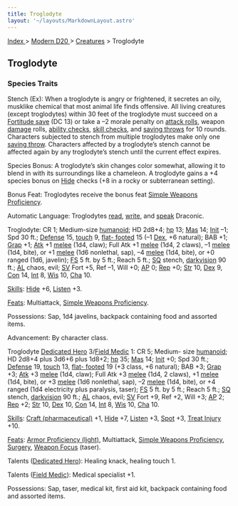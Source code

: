 ```yaml
---
title: Troglodyte
layout: '~/layouts/MarkdownLayout.astro'
---
```


[ Index ](/) > [ Modern D20 ](/modern.d20.srd) > [Creatures](/modern.d20.srd/creatures) > Troglodyte

## Troglodyte

### Species Traits

Stench (Ex): When a troglodyte is angry or frightened, it secretes an oily,
musklike chemical that most animal life finds offensive. All living creatures
(except troglodytes) within 30 feet of the troglodyte must succeed on a
[Fortitude save](/modern.d20.srd/basics/saving.throws) (DC 13) or take a –2
morale penalty on [attack rolls](/modern.d20.srd/combat/attack.roll), weapon
[damage](/modern.d20.srd/combat/damage) rolls, [ability checks](/modern.d20.srd/basics/ability.scores), [skill checks](/modern.d20.srd/skills/skill.basics), and [saving throws](/modern.d20.srd/basics/saving.throws) for 10 rounds. Characters
subjected to stench from multiple troglodytes make only one [saving throw](/modern.d20.srd/basics/saving.throws). Characters affected by a
troglodyte’s stench cannot be affected again by any troglodyte’s stench until
the current effect expires.

Species Bonus: A troglodyte’s skin changes color somewhat, allowing it to
blend in with its surroundings like a chameleon. A troglodyte gains a +4
species bonus on [Hide](/modern.d20.srd/skills/hide) checks (+8 in a rocky or
subterranean setting).

Bonus Feat: Troglodytes receive the bonus feat [Simple Weapons Proficiency](/modern.d20.srd/feats/simple.weapons.proficiency).

Automatic Language: Troglodytes
[read](/modern.d20.srd/skills/read.write.language),
[write](/modern.d20.srd/skills/read.write.language), and
[speak](/modern.d20.srd/skills/speak.language) Draconic.

Troglodyte: CR 1; Medium-size
[humanoid](/modern.d20.srd/creature.types/humanoid); HD 2d8+4;
[hp](/modern.d20.srd/combat/hit.points) 13;
[Mas](/modern.d20.srd/creatures/creature.overview) 14;
[Init](/modern.d20.srd/combat/initiative) –1; Spd 30 ft.;
[Defense](/modern.d20.srd/combat/defense) 15,
[touch](/modern.d20.srd/combat/attack.actions) 9, [flat- footed](/modern.d20.srd/combat/surprise) 15 (–1
[Dex](/modern.d20.srd/basics/ability.scores), +6 natural); BAB +1;
[Grap](/modern.d20.srd/combat/grapple) +1;
[Atk](/modern.d20.srd/combat/attack.roll) +1
[melee](/modern.d20.srd/combat/attack.roll) (1d4, claw); Full Atk +1
[melee](/modern.d20.srd/combat/attack.roll) (1d4, 2 claws), –1
[melee](/modern.d20.srd/combat/attack.roll) (1d4, bite), or +1
[melee](/modern.d20.srd/combat/attack.roll) (1d6 nonlethal, sap), –4
[melee](/modern.d20.srd/combat/attack.roll) (1d4, bite), or +0 ranged (1d6,
javelin); [FS](/modern.d20.srd/creatures/creature.overview) 5 ft. by 5 ft.;
Reach 5 ft.; [SQ](/modern.d20.srd/creatures/creature.overview) stench,
[darkvision](/modern.d20.srd/special.abilities/darkvision) 90 ft.;
[AL](/modern.d20.srd/basics/allegiances) chaos, evil;
[SV](/modern.d20.srd/basics/saving.throws) Fort +5, Ref –1, Will +0;
[AP](/modern.d20.srd/creatures/creature.overview) 0;
[Rep](/modern.d20.srd/creatures/creature.overview) +0;
[Str](/modern.d20.srd/basics/ability.scores) 10,
[Dex](/modern.d20.srd/basics/ability.scores) 9,
[Con](/modern.d20.srd/basics/ability.scores) 14,
[Int](/modern.d20.srd/basics/ability.scores) 8,
[Wis](/modern.d20.srd/basics/ability.scores) 10,
[Cha](/modern.d20.srd/basics/ability.scores) 10.

[Skills](/modern.d20.srd/skills): [Hide](/modern.d20.srd/skills/hide) +6,
[Listen](/modern.d20.srd/skills/listen) +3.

[Feats](/modern.d20.srd/feats): Multiattack, [Simple Weapons Proficiency](/modern.d20.srd/feats/simple.weapons.proficiency).

Possessions: Sap, 1d4 javelins, backpack containing food and assorted items.

Advancement: By character class.

Troglodyte [Dedicated Hero](/modern.d20.srd/classes/basic/dedicated.hero)
3/[Field Medic](/modern.d20.srd/classes/advanced/field.medic) 1: CR 5; Medium-
size [humanoid](/modern.d20.srd/creature.types/humanoid); HD 2d8+4 plus 3d6+6
plus 1d8+2; [hp](/modern.d20.srd/combat/hit.points) 35;
[Mas](/modern.d20.srd/creatures/creature.overview) 14;
[Init](/modern.d20.srd/combat/initiative) +0; Spd 30 ft.;
[Defense](/modern.d20.srd/combat/defense) 19,
[touch](/modern.d20.srd/combat/attack.actions) 13, [flat- footed](/modern.d20.srd/combat/surprise) 19 (+3 class, +6 natural); BAB +3;
[Grap](/modern.d20.srd/combat/grapple) +3;
[Atk](/modern.d20.srd/combat/attack.roll) +3
[melee](/modern.d20.srd/combat/attack.roll) (1d4, claw); Full Atk +3
[melee](/modern.d20.srd/combat/attack.roll) (1d4, 2 claws), +1
[melee](/modern.d20.srd/combat/attack.roll) (1d4, bite), or +3
[melee](/modern.d20.srd/combat/attack.roll) (1d6 nonlethal, sap), –2
[melee](/modern.d20.srd/combat/attack.roll) (1d4, bite), or +4 ranged (1d4
electricity plus paralysis, taser);
[FS](/modern.d20.srd/creatures/creature.overview) 5 ft. by 5 ft.; Reach 5 ft.;
[SQ](/modern.d20.srd/creatures/creature.overview) stench,
[darkvision](/modern.d20.srd/special.abilities/darkvision) 90 ft.;
[AL](/modern.d20.srd/basics/allegiances) chaos, evil;
[SV](/modern.d20.srd/basics/saving.throws) Fort +9, Ref +2, Will +3;
[AP](/modern.d20.srd/creatures/creature.overview) 2;
[Rep](/modern.d20.srd/creatures/creature.overview) +2;
[Str](/modern.d20.srd/basics/ability.scores) 10,
[Dex](/modern.d20.srd/basics/ability.scores) 10,
[Con](/modern.d20.srd/basics/ability.scores) 14,
[Int](/modern.d20.srd/basics/ability.scores) 8,
[Wis](/modern.d20.srd/basics/ability.scores) 10,
[Cha](/modern.d20.srd/basics/ability.scores) 10.

[Skills](/modern.d20.srd/skills): [Craft (pharmaceutical)](/modern.d20.srd/skills/craft.pharmaceutical) +1,
[Hide](/modern.d20.srd/skills/hide) +7,
[Listen](/modern.d20.srd/skills/listen) +3,
[Spot](/modern.d20.srd/skills/spot) +3, [Treat Injury](/modern.d20.srd/skills/treat.injury) +10.

[Feats](/modern.d20.srd/feats): [Armor Proficiency (light)](/modern.d20.srd/feats/armor.proficiency.light), Multiattack, [Simple Weapons Proficiency](/modern.d20.srd/feats/simple.weapons.proficiency),
[Surgery](/modern.d20.srd/feats/surgery), [Weapon Focus](/modern.d20.srd/feats/weapon.focus) (taser).

Talents ([Dedicated Hero](/modern.d20.srd/classes/basic/dedicated.hero)):
Healing knack, healing touch 1.

Talents ([Field Medic](/modern.d20.srd/classes/advanced/field.medic)): Medical
specialist +1.

Possessions: Sap, taser, medical kit, first aid kit, backpack containing food
and assorted items.

